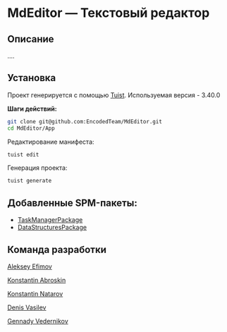 # MdEditor — Текстовый редактор

## Описание
....

## Установка
Проект генерируется с помощью [Tuist](https://tuist.io/).
Используемая версия - 3.40.0

**Шаги действий:**
```sh
git clone git@github.com:EncodedTeam/MdEditor.git
cd MdEditor/App
```
Редактирование манифеста:
```sh
tuist edit
```
Генерация проекта:
```sh
tuist generate
```

## Добавленные SPM-пакеты:
 - [TaskManagerPackage](Packages/TaskManagerPackage/README.md)
 - [DataStructuresPackage](Packages/DataStructuresPackage/README.md)

## Команда разработки
[Aleksey Efimov](https://github.com/efimovmay)

[Konstantin Abroskin](https://github.com/aksilont)

[Konstantin Natarov](https://github.com/dutysniper)

[Denis Vasilev](https://github.com/lyonden7)

[Gennady Vedernikov](https://github.com/evrevolt)
